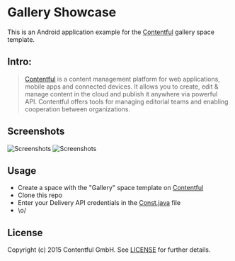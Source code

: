 # Gallery Showcase

This is an Android application example for the [Contentful][1] gallery space template.

## Intro:

> [Contentful][1] is a content management platform for web applications, mobile apps and connected devices. It allows you to create, edit & manage content in the cloud and publish it anywhere via powerful API. Contentful offers tools for managing editorial teams and enabling cooperation between organizations.

## Screenshots

![Screenshots](screenshots/sc1.png) ![Screenshots](screenshots/sc2.png)

## Usage

- Create a space with the "Gallery" space template on [Contentful][1]
- Clone this repo
- Enter your Delivery API credentials in the [Const.java][const] file
- \o/

## License

Copyright (c) 2015 Contentful GmbH. See [LICENSE][2] for further details.


[1]: https://www.contentful.com
[2]: LICENSE
[const]: app/src/main/java/gallery/templates/contentful/lib/Const.java